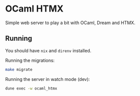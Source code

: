 # OCaml HTMX

Simple web server to play a bit with OCaml, Dream and HTMX.

## Running

You should have `nix` and `direnv` installed.

Running the migrations:

```sh
make migrate
```

Running the server in watch mode (dev):

```sh
dune exec -w ocaml_htmx
```
